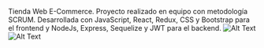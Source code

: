 Tienda Web E-Commerce. Proyecto realizado en equipo con metodología SCRUM. Desarrollada con JavaScript, React, Redux, CSS y Bootstrap para el frontend y NodeJs, Express, Sequelize y JWT para el backend.
![Alt Text](demo/deluxoDemo1.gif)
![Alt Text](demo/deluxoDemo2.gif)
